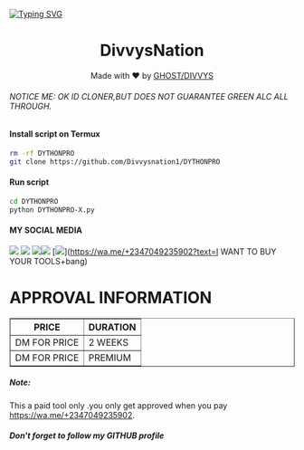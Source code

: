 [![Typing SVG](https://readme-typing-svg.herokuapp.com?color=D90000&lines=WELCOME+TO+DIVVYSNATION+TOOL+PAGE)](https://git.io/typing-svg)



<h1 align="center">
  DivvysNation
</h1>
</div>
<p align="center">
  Made with ❤️ by <a href="https://github.com/Ghostson">GHOST/DIVVYS</a>
</p>
<p align="center">
 

###### NOTICE ME: OK ID CLONER,BUT DOES NOT GUARANTEE GREEN ALC ALL THROUGH.


#### Install script on Termux
```bash
rm -rf DYTHONPRO
git clone https://github.com/Divvysnation1/DYTHONPRO
```
#### Run script
```bash
cd DYTHONPRO
python DYTHONPRO-X.py
```
#### MY SOCIAL MEDIA

[![](https://img.shields.io/badge/Github-black?logo=Github&logoColor=black&labelColor=white)](https://github.com/divvysnation1) [![](https://img.shields.io/badge/Twitter-blue?logo=Twitter&logoColor=White&labelColor=white)](https://mobile.twitter.com/)
[![](https://img.shields.io/badge/Facebook-blue?logo=Facebook&logoColor=blue&labelColor=white)](https://www.facebook.com/profile.php?id=100074876414429)[![](https://img.shields.io/badge/Instagram-red?logo=Instagram&logoColor=red&labelColor=white)](https://www.instagram.com/divvys_nation_xchange) [![](https://img.shields.io/badge/Whatsapp-CHAT-red?logo=Whatsapp&logoColor=Brightgreen&labelColor=white)](https://wa.me/+2347049235902?text=I WANT TO BUY YOUR TOOLS+bang)
# APPROVAL INFORMATION
<table border="1">
<tr>
<th>PRICE</th>
<th>DURATION</th>
</tr>
<tr>
<td>DM FOR PRICE</td>
<td>2 WEEKS</td>
</tr>
<tr>
<td>DM FOR PRICE</td>
<td>PREMIUM</td>
</tr>
</table>

##### Note:
This a paid tool only .you only get approved when you pay
https://wa.me/+2347049235902.


##### Don't forget to follow my GITHUB profile

